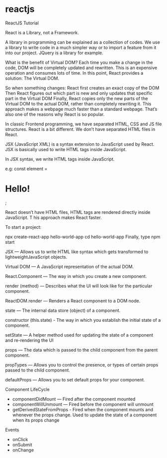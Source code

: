 # reactjs
ReactJS Tutorial

React is a Library, not a Framework.

A library in programming can be explained as a collection of codes. We use a library to 
write code in a much simpler way or to import a feature from it into our project. 
JQuery is a library for example.


What is the benefit of Virtual DOM?
Each time you make a change in the code, DOM will be completely updated and rewritten. 
This is an expensive operation and consumes lots of time. In this point, React provides a solution: The Virtual DOM.

So when something changes:
React first creates an exact copy of the DOM
Then React figures out which part is new and only updates that specific part in the Virtual DOM
Finally, React copies only the new parts of the Virtual DOM to the actual DOM, rather than completely rewriting it.
This approach makes a webpage much faster than a standard webpage. 
That’s also one of the reasons why React is so popular.


In classic Frontend programming, we have separated HTML, CSS and JS file structures. 
React is a bit different. We don’t have separated HTML files in React.

JSX (JavaScript XML) is a syntax extension to JavaScript used by React. 
JSX is basically used to write HTML tags inside JavaScript.

In JSX syntax, we write HTML tags inside JavaScript.

e.g: const element = <h1>Hello!</h1>;

React doesn’t have HTML files, HTML tags are rendered directly inside JavaScript. T
his approach makes React faster.

To start a project:

npx create-react-app hello-world-app
cd hello-world-app
Finally, type npm start


JSX — Allows us to write HTML like syntax which gets
transformed to lightweightJavaScript objects.

Virtual DOM — A JavaScript representation of the actual
DOM.

React.Component — The way in which you create a new component.

render (method) — Describes what the UI will look like for
the particular component.

ReactDOM.render — Renders a React component to a DOM node.

state — The internal data store (object) of a component.

constructor (this.state) - The way in which you establish
the initial state of a component.

setState — A helper method used for updating the state of a
component and re-rendering the UI

props — The data which is passed to the child component
from the parent component.

propTypes — Allows you to control the presence, or types of
certain props passed to the child component.

defaultProps — Allows you to set default props for your component.

Component LifeCycle
  - componentDidMount — Fired after the component mounted
  - componentWillUnmount — Fired before the component will unmount
  - getDerivedStateFromProps - Fired when the component mounts and
whenever the props change. Used to update the state of a
component when its props change

Events
  - onClick
  - onSubmit
  - onChange
